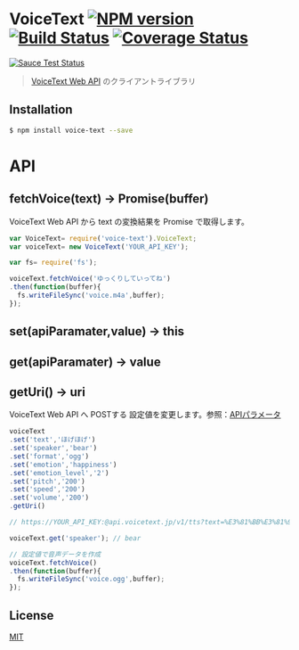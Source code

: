 # VoiceText [![NPM version][npm-image]][npm] [![Build Status][travis-image]][travis] [![Coverage Status][coveralls-image]][coveralls]

[![Sauce Test Status][sauce-image]][sauce]

> [VoiceText Web API](https://cloud.voicetext.jp/webapi/docs/api) のクライアントライブラリ

## Installation

```bash
$ npm install voice-text --save
```

# API

## fetchVoice(text) -> Promise(buffer)

VoiceText Web API から text の変換結果を Promise で取得します。

```js
var VoiceText= require('voice-text').VoiceText;
var voiceText= new VoiceText('YOUR_API_KEY');

var fs= require('fs');

voiceText.fetchVoice('ゆっくりしていってね')
.then(function(buffer){
  fs.writeFileSync('voice.m4a',buffer);
});
```

## set(apiParamater,value) -> this
## get(apiParamater) -> value
## getUri() -> uri

VoiceText Web API へ POSTする 設定値を変更します。参照：[APIパラメータ](https://cloud.voicetext.jp/webapi/docs/api#section-3)

```js
voiceText
.set('text','ほげほげ')
.set('speaker','bear')
.set('format','ogg')
.set('emotion','happiness')
.set('emotion_level','2')
.set('pitch','200')
.set('speed','200')
.set('volume','200')
.getUri()

// https://YOUR_API_KEY:@api.voicetext.jp/v1/tts?text=%E3%81%BB%E3%81%92%E3%81%BB%E3%81%92&speaker=bear&format=ogg&emotion=happiness&emotion_level=2&pitch=200&speed=200&volume=200

voiceText.get('speaker'); // bear

// 設定値で音声データを作成
voiceText.fetchVoice()
.then(function(buffer){
  fs.writeFileSync('voice.ogg',buffer);
});
```

License
---
[MIT][License]

[License]: http://59naga.mit-license.org/

[sauce-image]: http://soysauce.berabou.me/u/59798/voice-text.svg
[sauce]: https://saucelabs.com/u/59798
[npm-image]:https://img.shields.io/npm/v/voice-text.svg?style=flat-square
[npm]: https://npmjs.org/package/voice-text
[travis-image]: http://img.shields.io/travis/59naga/voice-text.svg?style=flat-square
[travis]: https://travis-ci.org/59naga/voice-text
[coveralls-image]: http://img.shields.io/coveralls/59naga/voice-text.svg?style=flat-square
[coveralls]: https://coveralls.io/r/59naga/voice-text?branch=master
